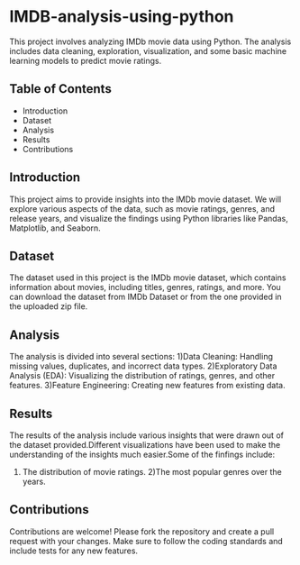 # IMDB-analysis-using-python

This project involves analyzing IMDb movie data using Python. The analysis includes data cleaning, exploration, visualization, and some basic machine learning models to predict movie ratings.

## Table of Contents
- Introduction
- Dataset
- Analysis
- Results
- Contributions

## Introduction
This project aims to provide insights into the IMDb movie dataset. We will explore various aspects of the data, such as movie ratings, genres, and release years, and visualize the findings using Python libraries like Pandas, Matplotlib, and Seaborn.

## Dataset
The dataset used in this project is the IMDb movie dataset, which contains information about movies, including titles, genres, ratings, and more. You can download the dataset from IMDb Dataset or from the one provided in the uploaded zip file.

## Analysis
The analysis is divided into several sections:
 1)Data Cleaning: Handling missing values, duplicates, and incorrect data types.
 2)Exploratory Data Analysis (EDA): Visualizing the distribution of ratings, genres, and other features.
 3)Feature Engineering: Creating new features from existing data.

## Results
The results of the analysis include various insights that were drawn out of the dataset provided.Different visualizations have been used to make the understanding of the insights much easier.Some of the finfings include:
 1) The distribution of movie ratings.
 2)The most popular genres over the years.

## Contributions
Contributions are welcome! Please fork the repository and create a pull request with your changes. Make sure to follow the coding standards and include tests for any new features.

